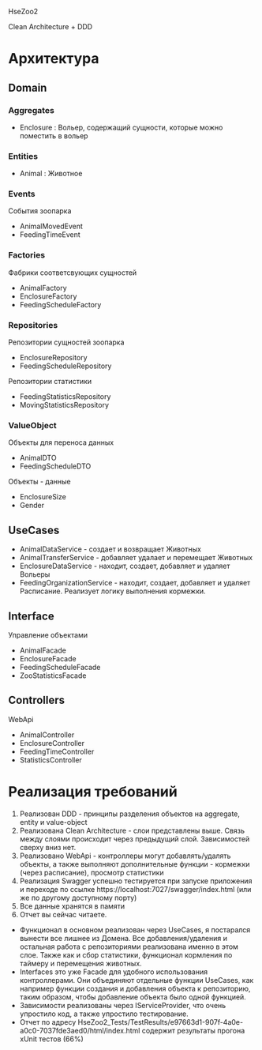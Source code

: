 HseZoo2

Clean Architecture + DDD

# Архитектура
## Domain
### Aggregates
- Enclosure : Вольер, содержащий сущности, которые можно поместить в вольер
### Entities
- Animal : Животное
### Events
События зоопарка
- AnimalMovedEvent
- FeedingTimeEvent
### Factories
Фабрики соответсвующих сущностей
- AnimalFactory
- EnclosureFactory 
- FeedingScheduleFactory
### Repositories
Репозитории сущностей зоопарка
- EnclosureRepository 
- FeedingScheduleRepository 

Репозитории статистики
- FeedingStatisticsRepository 
- MovingStatisticsRepository
### ValueObject
Объекты для переноса данных
- AnimalDTO
- FeedingScheduleDTO 

Объекты - данные
- EnclosureSize 
- Gender
## UseCases
- AnimalDataService - создает и возвращает Животных
- AnimalTransferService - добавляет удалает и перемещает Животных
- EnclosureDataService - находит, создает, добавляет и удаляет Вольеры
- FeedingOrganizationService - находит, создает, добавляет и удаляет Расписание. Реализует логику выполнения кормежки.
## Interface
Управление объектами
- AnimalFacade
- EnclosureFacade 
- FeedingScheduleFacade 
- ZooStatisticsFacade
## Controllers
WebApi
- AnimalController
- EnclosureController
- FeedingTimeController
- StatisticsController

#
# Реализация требований
1. Реализован DDD - принципы разделения объектов на aggregate, entity и value-object
2. Реализована Clean Architecture - слои представлены выше. Связь между слоями происходит через предыдущий слой. Зависимостей сверху вниз нет.
3. Реализовано WebApi - контроллеры могут добавлять/удалять объекты, а также выполняют дополнительные функции - кормежки (через расписание), просмотр статистики
4. Реализация Swagger успешно тестируется при запуске приложения и переходе по ссылке https://localhost:7027/swagger/index.html (или же по другому доступному порту)
5. Все данные хранятся в памяти
6. Отчет вы сейчас читаете.
- Функционал в основном реализован через UseCases, я постарался вынести все лишнее из Домена. Все добавления/удаления и остальная работа с репозиториями реализована именно в этом слое. Также как и сбор статистики, функционал кормления по таймеру и перемещения животных.
- Interfaces это уже Facade для удобного использования контроллерами. Они объединяют отдельные функции UseCases, как например функции создания и добавления объекта к репозиторию, таким образом, чтобы добавление объекта было одной функцией.
- Зависимости реализованы через IServiceProvider, что очень упростило код, а также упростило тестирование.
- Отчет по адресу HseZoo2_Tests/TestResults/e97663d1-907f-4a0e-a0c0-7037fde3aed0/html/index.html содержит результаты прогона xUnit тестов (66%)